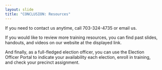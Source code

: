 ```yaml
---
layout: slide
title: "CONCLUSION: Resources"
---
```


If you need to contact us anytime, call 703-324-4735 or email us.

If you would like to review more training resources, you can find past slides, handouts, and videos on our website at the displayed link.

And finally, as a full-fledged election officer, you can use the Election Officer Portal to indicate your availability each election, enroll in training, and check your precinct assignment.
